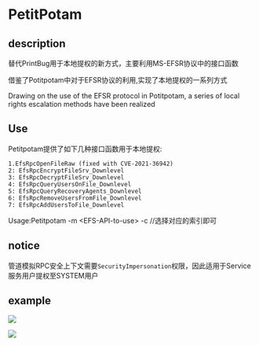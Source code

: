 # PetitPotam

## description
替代PrintBug用于本地提权的新方式，主要利用MS-EFSR协议中的接口函数

借鉴了Potitpotam中对于EFSR协议的利用,实现了本地提权的一系列方式 

Drawing on the use of the EFSR protocol in Potitpotam, a series of local rights escalation methods have been realized

## Use
Petitpotam提供了如下几种接口函数用于本地提权:
```
1.EfsRpcOpenFileRaw (fixed with CVE-2021-36942)
2: EfsRpcEncryptFileSrv_Downlevel
3: EfsRpcDecryptFileSrv_Downlevel
4: EfsRpcQueryUsersOnFile_Downlevel
5: EfsRpcQueryRecoveryAgents_Downlevel
6: EfsRpcRemoveUsersFromFile_Downlevel
7: EfsRpcAddUsersToFile_Downlevel
```
Usage:Petitpotam -m \<EFS-API-to-use\> -c <CMD> //选择对应的索引即可

## notice
管道模拟RPC安全上下文需要`SecurityImpersonation`权限，因此适用于Service服务用户提权至SYSTEM用户

## example
![](https://md.buptmerak.cn/uploads/upload_c446b828424b36167d5e97618706cc48.png)
  
![](https://md.buptmerak.cn/uploads/upload_4164077b60e514558e37d4e669f594dd.png)
